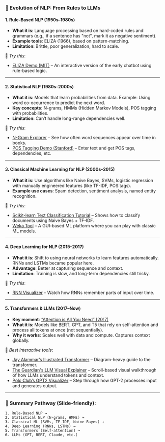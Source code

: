 ### 🔁 Evolution of NLP: From Rules to LLMs

#### 1. **Rule-Based NLP (1950s–1980s)**
- **What it is**: Language processing based on hard-coded rules and grammars (e.g., if a sentence has "not", mark it as negative sentiment).
- **Example tools**: ELIZA (1966), based on pattern-matching.
- **Limitation**: Brittle, poor generalization, hard to scale.

🧩 *Try this*:  
- [ELIZA Demo (MIT)](http://psych.fullerton.edu/mbirnbaum/psych101/Eliza.htm) – An interactive version of the early chatbot using rule-based logic.

---

#### 2. **Statistical NLP (1980s–2000s)**
- **What it is**: Models that learn probabilities from data. Example: Using word co-occurrence to predict the next word.
- **Key concepts**: N-grams, HMMs (Hidden Markov Models), POS tagging with probabilities.
- **Limitation**: Can’t handle long-range dependencies well.

🧩 *Try this*:  
- [N-Gram Explorer](https://books.google.com/ngrams) – See how often word sequences appear over time in books.  
- [POS Tagging Demo (Stanford)](https://corenlp.run/) – Enter text and get POS tags, dependencies, etc.

---

#### 3. **Classical Machine Learning for NLP (2000s–2015)**
- **What it is**: Use algorithms like Naive Bayes, SVMs, logistic regression with manually engineered features (like TF-IDF, POS tags).
- **Example use cases**: Spam detection, sentiment analysis, named entity recognition.

🧩 *Try this*:  
- [Scikit-learn Text Classification Tutorial](https://scikit-learn.org/stable/tutorial/text_analytics/working_with_text_data.html) – Shows how to classify documents using Naive Bayes + TF-IDF.  
- [Weka Tool](https://www.cs.waikato.ac.nz/ml/weka/) – A GUI-based ML platform where you can play with classic ML models.

---

#### 4. **Deep Learning for NLP (2015–2017)**
- **What it is**: Shift to using neural networks to learn features automatically. RNNs and LSTMs became popular here.
- **Advantage**: Better at capturing sequence and context.
- **Limitation**: Training is slow, and long-term dependencies still tricky.

🧩 *Try this*:  
- [RNN Visualizer](https://distill.pub/2019/memorization-in-rnns/) – Watch how RNNs remember parts of input over time.

---

#### 5. **Transformers & LLMs (2017–Now)**
- **Key moment**: [“Attention is All You Need” (2017)](https://arxiv.org/abs/1706.03762)
- **What it is**: Models like BERT, GPT, and T5 that rely on self-attention and process all tokens at once (not sequentially).
- **Why it works**: Scales well with data and compute. Captures context globally.

🧩 *Best interactive tools*:
- [Jay Alammar’s Illustrated Transformer](http://jalammar.github.io/illustrated-transformer/) – Diagram-heavy guide to the transformer.
- [The Guardian's LLM Visual Explainer](https://www.theguardian.com/technology/ng-interactive/2023/aug/15/how-chatgpt-and-generative-ai-work-explainer) – Scroll-based visual walkthrough of how LLMs understand tokens and context.
- [Polo Club’s GPT2 Visualizer](https://poloclub.github.io/gpt2-visualizer/) – Step through how GPT-2 processes input and generates output.

---

### 🔄 Summary Pathway (Slide-friendly):
```
1. Rule-Based NLP → 
2. Statistical NLP (N-grams, HMMs) → 
3. Classical ML (SVMs, TF-IDF, Naive Bayes) → 
4. Deep Learning (RNNs, LSTMs) → 
5. Transformers (Self-attention) → 
6. LLMs (GPT, BERT, Claude, etc.)